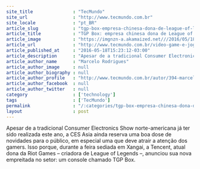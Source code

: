 ```yaml
---
site_title               : "TecMundo"
site_url                 : "http://www.tecmundo.com.br"
site_locale              : "pt_BR"
article_slug             : "tgp-box-empresa-chinesa-dona-de-league-of-legends-anuncia-seu-novo-console"
article_title            : "TGP Box: empresa chinesa dona de League of Legends anuncia seu novo console"
article_image            : "https://imgnzn-a.akamaized.net///2016/05/18/18151838149474-t1200x480.jpg"
article_url              : "http://www.tecmundo.com.br/video-game-e-jogos/104970-tgp-box-empresa-chinesa-dona-league-of-legends-anuncia-novo-console.htm"
article_published_at     : "2016-05-18T15:23:12-03:00"
article_description      : "Apesar de a tradicional Consumer Electronics Show norte-americana já ter sido realizada este ano, a CES Asia ainda reserva uma boa dose de novidades para o público, em especial uma que deve atrair a atenção dos gamers. Isso porque, durante a feira sediada em Xangai, a Tencent, atual dona da Riot Games – criadora de League of Legends –, anunciou sua nova empreitada no setor: um console chamado TGP Box."
article_author_name      : "Marcelo Rodrigues"
article_author_image     : null
article_author_biography : null
article_author_profile   : "http://www.tecmundo.com.br/autor/394-marcelo-rodrigues/"
article_author_facebook  : null
article_author_twitter   : null
category                 : ['technology']
tags                     : ['TecMundo']
permalink                : "/:categories/tgp-box-empresa-chinesa-dona-de-league-of-legends-anuncia-seu-novo-console/"
layout                   : post
---
```


Apesar de a tradicional Consumer Electronics Show norte-americana já ter sido realizada este ano, a CES Asia ainda reserva uma boa dose de novidades para o público, em especial uma que deve atrair a atenção dos gamers. Isso porque, durante a feira sediada em Xangai, a Tencent, atual dona da Riot Games – criadora de League of Legends –, anunciou sua nova empreitada no setor: um console chamado TGP Box.

